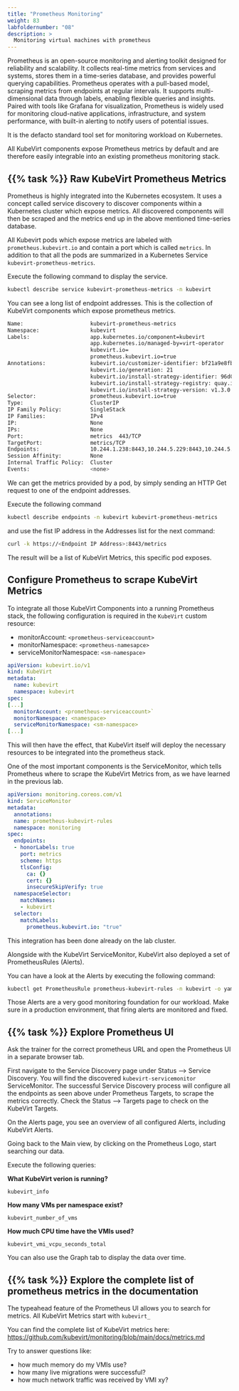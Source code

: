 ```yaml
---
title: "Prometheus Monitoring"
weight: 83
labfoldernumber: "08"
description: >
  Monitoring virtual machines with prometheus
---
```



Prometheus is an open-source monitoring and alerting toolkit designed for reliability and scalability. It collects real-time metrics from services and systems, stores them in a time-series database, and provides powerful querying capabilities. Prometheus operates with a pull-based model, scraping metrics from endpoints at regular intervals. It supports multi-dimensional data through labels, enabling flexible queries and insights. Paired with tools like Grafana for visualization, Prometheus is widely used for monitoring cloud-native applications, infrastructure, and system performance, with built-in alerting to notify users of potential issues.

It is the defacto standard tool set for monitoring workload on Kubernetes.

All KubeVirt components expose Prometheus metrics by default and are therefore easily integrable into an existing prometheus monitoring stack.


## {{% task %}} Raw KubeVirt Prometheus Metrics

Prometheus is highly integrated into the Kubernetes ecosystem. It uses a concept called service discovery to discover components within a Kubernetes cluster which expose metrics. All discovered components will then be scraped and the metrics end up in the above mentioned time-series database.

All Kubevirt pods which expose metrics are labeled with `prometheus.kubevirt.io` and contain a port which is called `metrics`. In addition to that all the pods are summarized in a Kubernetes Service `kubevirt-prometheus-metrics`.

Execute the following command to display the service.

```bash
kubectl describe service kubevirt-prometheus-metrics -n kubevirt
```
You can see a long list of endpoint addresses. This is the collection of KubeVirt components which expose prometheus metrics.

```bash
Name:                     kubevirt-prometheus-metrics
Namespace:                kubevirt
Labels:                   app.kubernetes.io/component=kubevirt
                          app.kubernetes.io/managed-by=virt-operator
                          kubevirt.io=
                          prometheus.kubevirt.io=true
Annotations:              kubevirt.io/customizer-identifier: bf21a9e8fbc5a3846fb05b4fa0859e0917b2202f
                          kubevirt.io/generation: 21
                          kubevirt.io/install-strategy-identifier: 96d0fd48fa88abe041085474347e87222b076258
                          kubevirt.io/install-strategy-registry: quay.io/kubevirt
                          kubevirt.io/install-strategy-version: v1.3.0
Selector:                 prometheus.kubevirt.io=true
Type:                     ClusterIP
IP Family Policy:         SingleStack
IP Families:              IPv4
IP:                       None
IPs:                      None
Port:                     metrics  443/TCP
TargetPort:               metrics/TCP
Endpoints:                10.244.1.238:8443,10.244.5.229:8443,10.244.5.156:8443 + 10 more...
Session Affinity:         None
Internal Traffic Policy:  Cluster
Events:                   <none>
```

We can get the metrics provided by a pod, by simply sending an HTTP Get request to one of the endpoint addresses.

Execute the following command
```bash
kubectl describe endpoints -n kubevirt kubevirt-prometheus-metrics
```

and use the fist IP address in the Addresses list for the next command:

```bash
curl -k https://<Endpoint IP Address>:8443/metrics
```

The result will be a list of KubeVirt Metrics, this specific pod exposes.


## Configure Prometheus to scrape KubeVirt Metrics

To integrate all those KubeVirt Components into a running Prometheus stack, the following configuration is required in the `KubeVirt` custom resource:

* monitorAccount: `<prometheus-serviceaccount>`
* monitorNamespace: `<prometheus-namesapce>`
* serviceMonitorNamespace: `<sm-namespace>`


```yaml
apiVersion: kubevirt.io/v1
kind: KubeVirt
metadata:
  name: kubevirt
  namespace: kubevirt
spec:
[...]
  monitorAccount: <prometheus-serviceaccount>`
  monitorNamespace: <namespace>
  serviceMonitorNamespace: <sm-namespace>
[...]
```

This will then have the effect, that KubeVirt itself will deploy the necessary resources to be integrated into the prometheus stack.

One of the most important components is the ServiceMonitor, which tells Prometheus where to scrape the KubeVirt Metrics from, as we have learned in the previous lab.

```yaml
apiVersion: monitoring.coreos.com/v1
kind: ServiceMonitor
metadata:
  annotations:
  name: prometheus-kubevirt-rules
  namespace: monitoring
spec:
  endpoints:
  - honorLabels: true
    port: metrics
    scheme: https
    tlsConfig:
      ca: {}
      cert: {}
      insecureSkipVerify: true
  namespaceSelector:
    matchNames:
    - kubevirt
  selector:
    matchLabels:
      prometheus.kubevirt.io: "true"
```

This integration has been done already on the lab cluster.

Alongside with the KubeVirt ServiceMonitor, KubeVirt also deployed a set of PrometheusRules (Alerts).

You can have a look at the Alerts by executing the following command:

```bash
kubectl get PrometheusRule prometheus-kubevirt-rules -n kubevirt -o yaml
```

Those Alerts are a very good monitoring foundation for our workload. Make sure in a production environment, that firing alerts are monitored and fixed.


## {{% task %}} Explore Prometheus UI

Ask the trainer for the correct prometheus URL and open the Prometheus UI in a separate browser tab.

First navigate to the Service Discovery page under Status --> Service Discovery. You will find the discovered `kubevirt-servicemonitor` ServiceMonitor.
The successful Service Discovery process will configure all the endpoints as seen above under Prometheus Targets, to scrape the metrics correctly. Check the Status --> Targets page to check on the KubeVirt Targets.

On the Alerts page, you see an overview of all configured Alerts, including KubeVirt Alerts.

Going back to the Main view, by clicking on the Prometheus Logo, start searching our data.

Execute the following queries:

**What KubeVirt verion is running?**
```promql
kubevirt_info
```

**How many VMs per namespace exist?**
```promql
kubevirt_number_of_vms
```

**How much CPU time have the VMIs used?**
```promql
kubevirt_vmi_vcpu_seconds_total
```

You can also use the Graph tab to display the data over time.


## {{% task %}}  Explore the complete list of prometheus metrics in the documentation

The typeahead feature of the Prometheus UI allows you to search for metrics. All KubeVirt Metrics start with `kubevirt_`

You can find the complete list of KubeVirt metrics here: <https://github.com/kubevirt/monitoring/blob/main/docs/metrics.md>

Try to answer questions like:

* how much memory do my VMIs use?
* how many live migrations were successful?
* how much network traffic was received by VMI xy?
